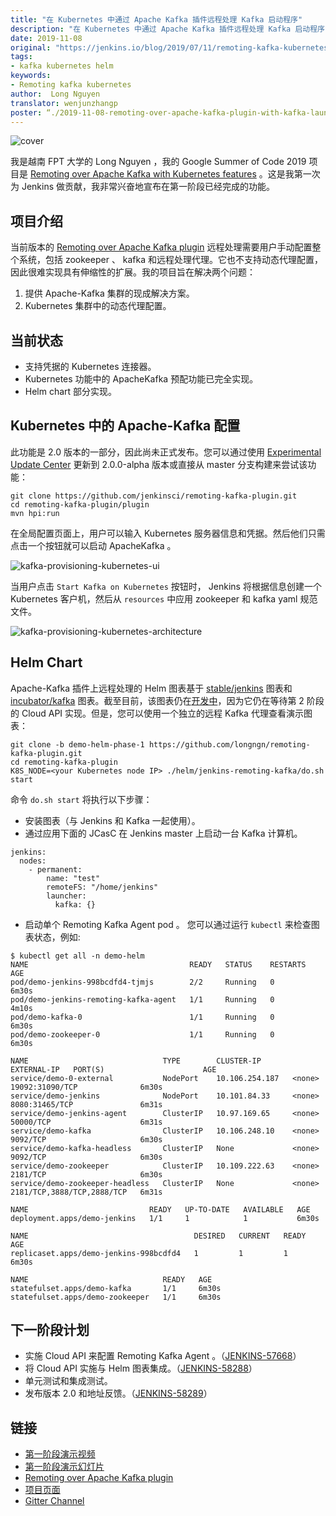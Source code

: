 ```yaml
---
title: "在 Kubernetes 中通过 Apache Kafka 插件远程处理 Kafka 启动程序"
description: "在 Kubernetes 中通过 Apache Kafka 插件远程处理 Kafka 启动程序"
date: 2019-11-08
original: "https://jenkins.io/blog/2019/07/11/remoting-kafka-kubernetes-phase-1/"
tags:
- kafka kubernetes helm
keywords:
- Remoting kafka kubernetes
author:  Long Nguyen
translator: wenjunzhangp
poster: “./2019-11-08-remoting-over-apache-kafka-plugin-with-kafka-launcher-in-kubernetes/cover.jpg”
---
```


![cover](cover.jpg)

我是越南 FPT 大学的 Long Nguyen ，我的 Google Summer of Code 2019 项目是 [Remoting over Apache Kafka with Kubernetes features](https://jenkins.io/projects/gsoc/2019/remoting-over-apache-kafka-docker-k8s-features/) 。这是我第一次为 Jenkins 做贡献，我非常兴奋地宣布在第一阶段已经完成的功能。

## 项目介绍

当前版本的 [Remoting over Apache Kafka plugin](https://github.com/jenkinsci/remoting-kafka-plugin) 远程处理需要用户手动配置整个系统，包括 zookeeper 、 kafka 和远程处理代理。它也不支持动态代理配置，因此很难实现具有伸缩性的扩展。我的项目旨在解决两个问题：
1. 提供 Apache-Kafka 集群的现成解决方案。
2.  Kubernetes 集群中的动态代理配置。

## 当前状态

* 支持凭据的 Kubernetes 连接器。
*  Kubernetes 功能中的 ApacheKafka 预配功能已完全实现。
*  Helm chart 部分实现。

##  Kubernetes 中的 Apache-Kafka 配置

此功能是 2.0 版本的一部分，因此尚未正式发布。您可以通过使用 [Experimental Update Center](https://jenkins.io/doc/developer/publishing/releasing-experimental-updates/) 更新到 2.0.0-alpha 版本或直接从 master 分支构建来尝试该功能：

```
git clone https://github.com/jenkinsci/remoting-kafka-plugin.git
cd remoting-kafka-plugin/plugin
mvn hpi:run
```

在全局配置页面上，用户可以输入 Kubernetes 服务器信息和凭据。然后他们只需点击一个按钮就可以启动 ApacheKafka 。

![kafka-provisioning-kubernetes-ui](kafka-provisioning-kubernetes-ui.png)

当用户点击 `Start Kafka on Kubernetes` 按钮时， Jenkins 将根据信息创建一个 Kubernetes 客户机，然后从 `resources` 中应用 zookeeper 和 kafka yaml 规范文件。

![kafka-provisioning-kubernetes-architecture](kafka-provisioning-kubernetes-architecture)

## Helm Chart

 Apache-Kafka 插件上远程处理的 Helm 图表基于 [stable/jenkins](https://github.com/helm/charts/tree/master/stable/jenkins) 图表和 [incubator/kafka](https://github.com/helm/charts/tree/master/incubator/kafka) 图表。截至目前，该图表仍在[开发中](https://github.com/jenkinsci/remoting-kafka-plugin/pull/62)，因为它仍在等待第 2 阶段的 Cloud API 实现。但是，您可以使用一个独立的远程 Kafka 代理查看演示图表：

```
git clone -b demo-helm-phase-1 https://github.com/longngn/remoting-kafka-plugin.git
cd remoting-kafka-plugin
K8S_NODE=<your Kubernetes node IP> ./helm/jenkins-remoting-kafka/do.sh start
```

命令 `do.sh start` 将执行以下步骤：
* 安装图表（与 Jenkins 和 Kafka 一起使用）。
* 通过应用下面的 JCasC 在 Jenkins master 上启动一台 Kafka 计算机。
```
jenkins:
  nodes:
    - permanent:
        name: "test"
        remoteFS: "/home/jenkins"
        launcher:
          kafka: {}
```
* 启动单个 Remoting Kafka Agent pod 。
您可以通过运行 `kubectl` 来检查图表状态，例如:
```
$ kubectl get all -n demo-helm
NAME                                    READY   STATUS    RESTARTS   AGE
pod/demo-jenkins-998bcdfd4-tjmjs        2/2     Running   0          6m30s
pod/demo-jenkins-remoting-kafka-agent   1/1     Running   0          4m10s
pod/demo-kafka-0                        1/1     Running   0          6m30s
pod/demo-zookeeper-0                    1/1     Running   0          6m30s

NAME                              TYPE        CLUSTER-IP       EXTERNAL-IP   PORT(S)                      AGE
service/demo-0-external           NodePort    10.106.254.187   <none>        19092:31090/TCP              6m30s
service/demo-jenkins              NodePort    10.101.84.33     <none>        8080:31465/TCP               6m31s
service/demo-jenkins-agent        ClusterIP   10.97.169.65     <none>        50000/TCP                    6m31s
service/demo-kafka                ClusterIP   10.106.248.10    <none>        9092/TCP                     6m30s
service/demo-kafka-headless       ClusterIP   None             <none>        9092/TCP                     6m30s
service/demo-zookeeper            ClusterIP   10.109.222.63    <none>        2181/TCP                     6m30s
service/demo-zookeeper-headless   ClusterIP   None             <none>        2181/TCP,3888/TCP,2888/TCP   6m31s

NAME                           READY   UP-TO-DATE   AVAILABLE   AGE
deployment.apps/demo-jenkins   1/1     1            1           6m30s

NAME                                     DESIRED   CURRENT   READY   AGE
replicaset.apps/demo-jenkins-998bcdfd4   1         1         1       6m30s

NAME                              READY   AGE
statefulset.apps/demo-kafka       1/1     6m30s
statefulset.apps/demo-zookeeper   1/1     6m30s
```

## 下一阶段计划

* 实施 Cloud API 来配置 Remoting Kafka Agent 。（[JENKINS-57668](https://issues.jenkins-ci.org/browse/JENKINS-57668)）
* 将 Cloud API 实施与 Helm 图表集成。（[JENKINS-58288](https://issues.jenkins-ci.org/browse/JENKINS-58288)）
* 单元测试和集成测试。
* 发布版本 2.0 和地址反馈。（[JENKINS-58289](https://issues.jenkins-ci.org/browse/JENKINS-58289)）

## 链接

* [第一阶段演示视频](https://youtu.be/MDs0Vr7gnnA?t=2601)
* [第一阶段演示幻灯片](https://docs.google.com/presentation/d/1yIPwwL7P051XaSE2EOJYAtbVsd6YvGvvKp9QcJE4J1Y/edit?usp=sharing)
* [Remoting over Apache Kafka plugin](https://github.com/jenkinsci/remoting-kafka-plugin)
* [项目页面](https://jenkins.io/projects/gsoc/2019/remoting-over-apache-kafka-docker-k8s-features/)
* [Gitter Channel](https://gitter.im/jenkinsci/remoting)